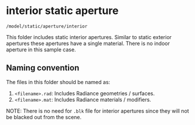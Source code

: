 # interior static aperture

`/model/static/aperture/interior`

This folder includes static interior apertures. Similar to static exterior apertures
these apertures have a single material. There is no indoor aperture in this sample case.

## Naming convention

The files in this folder should be named as:

1. `<filename>.rad`: Includes Radiance geometries / surfaces.
2. `<filename>.mat`: Includes Radiance materials / modifiers.

NOTE: There is no need for `.blk` file for interior apertures since they will not be
blacked out from the scene.
